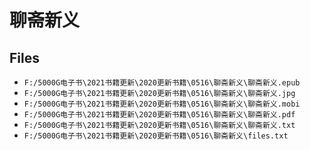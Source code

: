 # 聊斋新义

## Files

- `F:/5000G电子书\2021书籍更新\2020更新书籍\0516\聊斋新义\聊斋新义.epub`
- `F:/5000G电子书\2021书籍更新\2020更新书籍\0516\聊斋新义\聊斋新义.jpg`
- `F:/5000G电子书\2021书籍更新\2020更新书籍\0516\聊斋新义\聊斋新义.mobi`
- `F:/5000G电子书\2021书籍更新\2020更新书籍\0516\聊斋新义\聊斋新义.pdf`
- `F:/5000G电子书\2021书籍更新\2020更新书籍\0516\聊斋新义\聊斋新义.txt`
- `F:/5000G电子书\2021书籍更新\2020更新书籍\0516\聊斋新义\files.txt`
